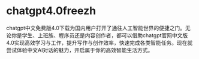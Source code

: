 # chatgpt4.0freezh
chatgpt中文免费版4.0下载为国内用户打开了通往人工智能世界的便捷之门。无论你是学生、上班族、程序员还是内容创作者，都可以借助chatgpt官网中文版4.0实现高效学习与工作，提升写作与创作效率，快速完成各类智能任务。现在就尝试体验中文AI对话的魅力，开启属于你的高效智能生活方式。
